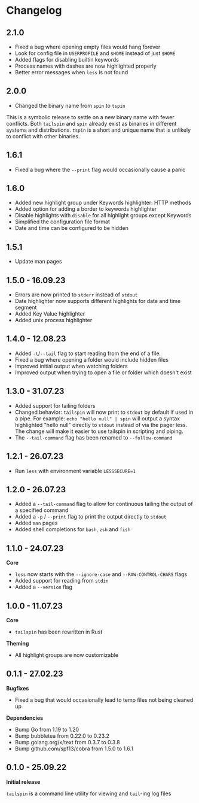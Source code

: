 # Changelog

## 2.1.0

- Fixed a bug where opening empty files would hang forever
- Look for config file in `USERPROFILE` and `$HOME` instead of just `$HOME`
- Added flags for disabling builtin keywords
- Process names with dashes are now highlighted properly
- Better error messages when `less` is not found
 

## 2.0.0

- Changed the binary name from `spin` to `tspin`

This is a symbolic release to settle on a new binary name with fewer conflicts. Both `tailspin` and `spin` already exist
as binaries in different systems and distributions. `tspin` is a short and unique name that is unlikely to conflict with
other binaries.

## 1.6.1

- Fixed a bug where the `--print` flag would occasionally cause a panic

## 1.6.0

- Added new highlight group under Keywords highlighter: HTTP methods
- Added option for adding a border to keywords highlighter
- Disable highlights with `disable` for all highlight groups except Keywords
- Simplified the configuration file format
- Date and time can be configured to be hidden

## 1.5.1

- Update man pages

## 1.5.0 - 16.09.23

- Errors are now printed to `stderr` instead of `stdout`
- Date highlighter now supports different highlights for date and time segment
- Added Key Value highlighter
- Added unix process highlighter

## 1.4.0 - 12.08.23

- Added `-t`/`--tail` flag to start reading from the end of a file.
- Fixed a bug where opening a folder would include hidden files
- Improved initial output when watching folders
- Improved output when trying to open a file or folder which doesn't exist

## 1.3.0 - 31.07.23

- Added support for tailing folders
- Changed behavior: `tailspin` will now print to `stdout` by default if used in a pipe. For
  example: `echo "hello null" | spin`
  will output a syntax highlighted "hello null" directly to `stdout` instead of via the pager less. The change will make
  it easier to use tailspin in scripting and piping.
- The `--tail-command` flag has been renamed to `--follow-command`

## 1.2.1 - 26.07.23

- Run `less` with environment variable `LESSSECURE=1`

## 1.2.0 - 26.07.23

- Added a `--tail-command` flag to allow for continuous tailing the output of a specified command
- Added a `-p` / `--print` flag to print the output directly to `stdout`
- Added `man` pages
- Added shell completions for `bash`, `zsh` and `fish`

## 1.1.0 - 24.07.23

**Core**

- `less` now starts with the `--ignore-case` and `--RAW-CONTROL-CHARS` flags
- Added support for reading from `stdin`
- Added a `--version` flag

## 1.0.0 - 11.07.23

**Core**

- `tailspin` has been rewritten in Rust

**Theming**

- All highlight groups are now customizable

## 0.1.1 - 27.02.23

**Bugfixes**

- Fixed a bug that would occasionally lead to temp files not being cleaned up

**Dependencies**

- Bump Go from 1.19 to 1.20
- Bump bubbletea from 0.22.0 to 0.23.2
- Bump golang.org/x/text from 0.3.7 to 0.3.8
- Bump github.com/spf13/cobra from 1.5.0 to 1.6.1

## 0.1.0 - 25.09.22

**Initial release**

`tailspin` is a command line utility for viewing and `tail`-ing log files
